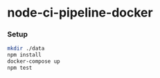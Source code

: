 # node-ci-pipeline-docker


### Setup

```bash
mkdir ./data
npm install
docker-compose up
npm test
```
